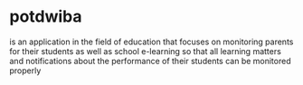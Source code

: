 # potdwiba
is an application in the field of education that focuses on monitoring parents for their students as well as school e-learning so that all learning matters and notifications about the performance of their students can be monitored properly
